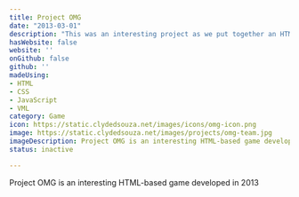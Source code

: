 ```yaml
---
title: Project OMG
date: "2013-03-01"
description: "This was an interesting project as we put together an HTML-based game for our multimedia project. My primary responsibilities included conceptualising the game, creating graphics and developing the game. We used HTML, CSS, JavaScript and VML to develop this game. (In picture: Team members Sagar Lone and Biswajit Mishra and myself). Game can be viewed on request as it is not available online."
hasWebsite: false
website: ''
onGithub: false
github: ''
madeUsing:
- HTML
- CSS
- JavaScript
- VML
category: Game
icon: https://static.clydedsouza.net/images/icons/omg-icon.png
image: https://static.clydedsouza.net/images/projects/omg-team.jpg
imageDescription: Project OMG is an interesting HTML-based game developed in 2013
status: inactive

---
```


Project OMG is an interesting HTML-based game developed in 2013